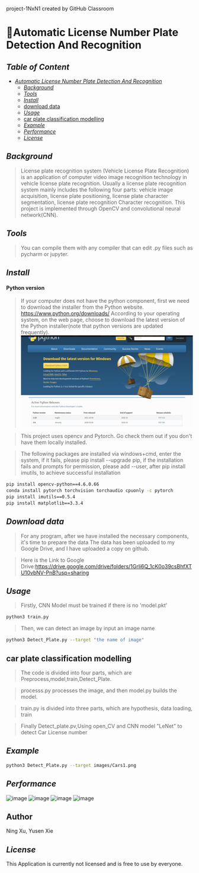 project-1NxN1 created by GitHub Classroom
# 🚖Automatic License Number Plate Detection And Recognition
## _Table of Content_

- [_Automatic License Number Plate Detection And Recognition_]()
  - [_Background_](#background)
  - [_Tools_](#Tools)
  - [_Install_](#Install)
  - [download data](#download-data)
  - [_Usage_](#usage)
  - [car plate classification modelling](#car-plate-classification-modelling)
  - [_Example_](#example)
  - [_Performance_](#performance)
  - [_License_](#license)
 
## _Background_

> License plate recognition system (Vehicle License Plate Recognition) is an application of computer video image recognition technology in vehicle license plate recognition. Usually a license plate recognition system mainly includes the following four parts: vehicle image acquisition, license plate positioning, license plate character segmentation, license plate recognition Character recognition. This project is implemented through OpenCV and convolutional neural network(CNN).

## _Tools_
>You can compile them with any compiler that can edit .py files such as pycharm or jupyter.

## _Install_
####  Python version
>If your computer does not have the python component, first we need to download the installer from the Python website. https://www.python.org/downloads/
According to your operating system, on the web page, choose to download the latest version of the Python installer(note that python versions are updated frequently).
![image](https://github.com/ACM40960/project-yusen-xie/blob/main/Figure_5.png)

> This project uses opencv and Pytorch. 
>Go check them out if you don't have them locally installed.

>The following packages are installed via windows+cmd, enter the system, if it fails, please pip install --upgrade pip, if the installation fails and prompts for permission, please add --user, after pip install imutils, to achieve successful installation
```sh
pip install opencv-python==4.6.0.66
conda install pytorch torchvision torchaudio cpuonly -c pytorch
pip install imutils==0.5.4
pip install matplotlib==3.3.4
```
## _Download data_
>For any program, after we have installed the necessary components, it's time to prepare the data
>The data has been uploaded to my Google Drive, and I have uploaded a copy on github.

>Here is the Link to Google Drive:https://drive.google.com/drive/folders/1Grli6Q_1cK0o39csBhfXTU10vbNV-PnB?usp=sharing

## _Usage_
> Firstly, CNN Model must be trained if there is no 'model.pkt'
```sh
python3 train.py
```
> Then, we can detect an image by input an image name
```sh
python3 Detect_Plate.py --target "the name of image"
```
## car plate classification modelling

>The code is divided into four parts, which are Preprocess,model,train,Detect_Plate.

> processs.py  processes the image, and then model.py builds the model.

>train.py is divided into three parts, which are hypothesis, data loading, train

>Finally Detect_plate.pv,Using open_CV and CNN model "LeNet" to detect Car License number



## _Example_

```sh
python3 Detect_Plate.py --target images/Cars1.png
```

## _Performance_
![image](https://github.com/ACM40960/project-21200683/blob/main/Figure_1.png)
![image](https://github.com/ACM40960/project-21200683/blob/main/Figure_2.png)
![image](https://github.com/ACM40960/project-21200683/blob/main/Figure_3.png)
![image](https://github.com/ACM40960/project-21200683/blob/main/Figure_4.png)

## Author
Ning Xu, Yusen Xie

## _License_
This Application is currently not licensed and is free to use by everyone.
